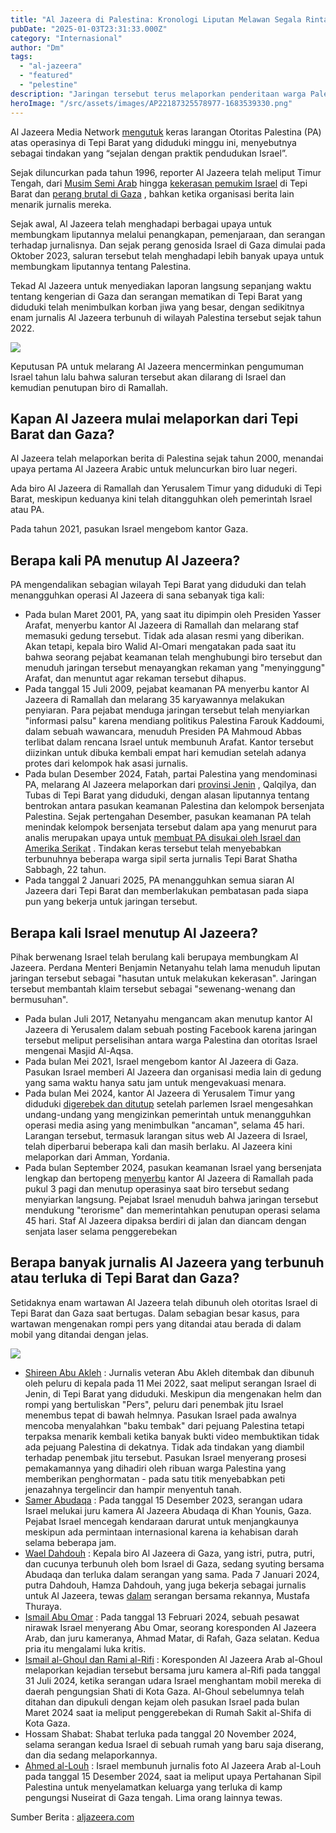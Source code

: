 ```yaml
---
title: "Al Jazeera di Palestina: Kronologi Liputan Melawan Segala Rintangan"
pubDate: "2025-01-03T23:31:33.000Z"
category: "Internasional"
author: "Dm"
tags: 
  - "al-jazeera"
  - "featured"
  - "pelestine"
description: "Jaringan tersebut terus melaporkan penderitaan warga Palestina, meskipun adanya intimidasi"
heroImage: "/src/assets/images/AP22187325578977-1683539330.png"
---
```


Al Jazeera Media Network [mengutuk](https://www.aljazeera.com/news/2025/1/1/palestinian-authority-suspends-al-jazeera-operations-in-the-west-bank) keras larangan Otoritas Palestina (PA) atas operasinya di Tepi Barat yang diduduki minggu ini, menyebutnya sebagai tindakan yang “sejalan dengan praktik pendudukan Israel”.

Sejak diluncurkan pada tahun 1996, reporter Al Jazeera telah meliput Timur Tengah, dari [Musim Semi Arab](https://www.aljazeera.com/tag/arab-spring/) hingga [kekerasan pemukim Israel](https://www.aljazeera.com/news/2024/10/10/mapping-1400-settler-attacks-in-the-occupied-west-bank-over-the-past-year) di Tepi Barat dan [perang brutal di Gaza](https://www.aljazeera.com/tag/israel-palestine-conflict/) , bahkan ketika organisasi berita lain menarik jurnalis mereka.

Sejak awal, Al Jazeera telah menghadapi berbagai upaya untuk membungkam liputannya melalui penangkapan, pemenjaraan, dan serangan terhadap jurnalisnya. Dan sejak perang genosida Israel di Gaza dimulai pada Oktober 2023, saluran tersebut telah menghadapi lebih banyak upaya untuk membungkam liputannya tentang Palestina.

Tekad Al Jazeera untuk menyediakan laporan langsung sepanjang waktu tentang kengerian di Gaza dan serangan mematikan di Tepi Barat yang diduduki telah menimbulkan korban jiwa yang besar, dengan sedikitnya enam jurnalis Al Jazeera terbunuh di wilayah Palestina tersebut sejak tahun 2022.

![](images/Screenshot-2024-09-22-at-9.41.16 AM-1-1726987919.png)

Keputusan PA untuk melarang Al Jazeera mencerminkan pengumuman Israel tahun lalu bahwa saluran tersebut akan dilarang di Israel dan kemudian penutupan biro di Ramallah.

## Kapan Al Jazeera mulai melaporkan dari Tepi Barat dan Gaza?

Al Jazeera telah melaporkan berita di Palestina sejak tahun 2000, menandai upaya pertama Al Jazeera Arabic untuk meluncurkan biro luar negeri.

Ada biro Al Jazeera di Ramallah dan Yerusalem Timur yang diduduki di Tepi Barat, meskipun keduanya kini telah ditangguhkan oleh pemerintah Israel atau PA.

Pada tahun 2021, pasukan Israel mengebom kantor Gaza.

## Berapa kali PA menutup Al Jazeera?

PA mengendalikan sebagian wilayah Tepi Barat yang diduduki dan telah menangguhkan operasi Al Jazeera di sana sebanyak tiga kali:

- Pada bulan Maret 2001, PA, yang saat itu dipimpin oleh Presiden Yasser Arafat, menyerbu kantor Al Jazeera di Ramallah dan melarang staf memasuki gedung tersebut. Tidak ada alasan resmi yang diberikan. Akan tetapi, kepala biro Walid Al-Omari mengatakan pada saat itu bahwa seorang pejabat keamanan telah menghubungi biro tersebut dan menuduh jaringan tersebut menayangkan rekaman yang "menyinggung" Arafat, dan menuntut agar rekaman tersebut dihapus.
- Pada tanggal 15 Juli 2009, pejabat keamanan PA menyerbu kantor Al Jazeera di Ramallah dan melarang 35 karyawannya melakukan penyiaran. Para pejabat menduga jaringan tersebut telah menyiarkan "informasi palsu" karena mendiang politikus Palestina Farouk Kaddoumi, dalam sebuah wawancara, menuduh Presiden PA Mahmoud Abbas terlibat dalam rencana Israel untuk membunuh Arafat. Kantor tersebut diizinkan untuk dibuka kembali empat hari kemudian setelah adanya protes dari kelompok hak asasi jurnalis.
- Pada bulan Desember 2024, Fatah, partai Palestina yang mendominasi PA, melarang Al Jazeera melaporkan dari [provinsi Jenin](https://www.aljazeera.com/features/2024/12/30/the-pa-crackdown-on-palestinians-appeals-to-israeli-western-interests) , Qalqilya, dan Tubas di Tepi Barat yang diduduki, dengan alasan liputannya tentang bentrokan antara pasukan keamanan Palestina dan kelompok bersenjata Palestina. Sejak pertengahan Desember, pasukan keamanan PA telah menindak kelompok bersenjata tersebut dalam apa yang menurut para analis merupakan upaya untuk [membuat PA disukai oleh Israel dan Amerika Serikat](https://www.aljazeera.com/features/2024/12/30/the-pa-crackdown-on-palestinians-appeals-to-israeli-western-interests) . Tindakan keras tersebut telah menyebabkan terbunuhnya beberapa warga sipil serta jurnalis Tepi Barat Shatha Sabbagh, 22 tahun.
- Pada tanggal 2 Januari 2025, PA menangguhkan semua siaran Al Jazeera dari Tepi Barat dan memberlakukan pembatasan pada siapa pun yang bekerja untuk jaringan tersebut.

## Berapa kali Israel menutup Al Jazeera?

Pihak berwenang Israel telah berulang kali berupaya membungkam Al Jazeera. Perdana Menteri Benjamin Netanyahu telah lama menuduh liputan jaringan tersebut sebagai "hasutan untuk melakukan kekerasan". Jaringan tersebut membantah klaim tersebut sebagai "sewenang-wenang dan bermusuhan".

- Pada bulan Juli 2017, Netanyahu mengancam akan menutup kantor Al Jazeera di Yerusalem dalam sebuah posting Facebook karena jaringan tersebut meliput perselisihan antara warga Palestina dan otoritas Israel mengenai Masjid Al-Aqsa.
- Pada bulan Mei 2021, Israel mengebom kantor Al Jazeera di Gaza. Pasukan Israel memberi Al Jazeera dan organisasi media lain di gedung yang sama waktu hanya satu jam untuk mengevakuasi menara.
- Pada bulan Mei 2024, kantor Al Jazeera di Yerusalem Timur yang diduduki [digerebek dan ditutup](https://www.aljazeera.com/news/2024/5/6/israel-bans-al-jazeera-what-does-it-mean-and-what-happens-next) setelah parlemen Israel mengesahkan undang-undang yang mengizinkan pemerintah untuk menangguhkan operasi media asing yang menimbulkan "ancaman", selama 45 hari. Larangan tersebut, termasuk larangan situs web Al Jazeera di Israel, telah diperbarui beberapa kali dan masih berlaku. Al Jazeera kini melaporkan dari Amman, Yordania.
- Pada bulan September 2024, pasukan keamanan Israel yang bersenjata lengkap dan bertopeng [menyerbu](https://www.aljazeera.com/news/2024/9/22/israel-closes-al-jazeera-bureau-in-ramallah-all-you-need-to-know) kantor Al Jazeera di Ramallah pada pukul 3 pagi dan menutup operasinya saat biro tersebut sedang menyiarkan langsung. Pejabat Israel menuduh bahwa jaringan tersebut mendukung "terorisme" dan memerintahkan penutupan operasi selama 45 hari. Staf Al Jazeera dipaksa berdiri di jalan dan diancam dengan senjata laser selama penggerebekan

## Berapa banyak jurnalis Al Jazeera yang terbunuh atau terluka di Tepi Barat dan Gaza?

Setidaknya enam wartawan Al Jazeera telah dibunuh oleh otoritas Israel di Tepi Barat dan Gaza saat bertugas. Dalam sebagian besar kasus, para wartawan mengenakan rompi pers yang ditandai atau berada di dalam mobil yang ditandai dengan jelas.

![](images/290A6692-1722520128.png)

- [Shireen Abu Akleh](https://www.aljazeera.com/features/longform/2023/5/11/shireen-abu-akleh-al-jazeera-reporter-and-daughter-of-palestine) : Jurnalis veteran Abu Akleh ditembak dan dibunuh oleh peluru di kepala pada 11 Mei 2022, saat meliput serangan Israel di Jenin, di Tepi Barat yang diduduki. Meskipun dia mengenakan helm dan rompi yang bertuliskan "Pers", peluru dari penembak jitu Israel menembus tepat di bawah helmnya. Pasukan Israel pada awalnya mencoba menyalahkan "baku tembak" dari pejuang Palestina tetapi terpaksa menarik kembali ketika banyak bukti video membuktikan tidak ada pejuang Palestina di dekatnya. Tidak ada tindakan yang diambil terhadap penembak jitu tersebut. Pasukan Israel menyerang prosesi pemakamannya yang dihadiri oleh ribuan warga Palestina yang memberikan penghormatan - pada satu titik menyebabkan peti jenazahnya tergelincir dan hampir menyentuh tanah.
- [Samer Abudaqa](https://www.aljazeera.com/news/2024/1/14/al-jazeeras-samer-abudaqa-was-targeted-left-to-bleed-by-israel-report) : Pada tanggal 15 Desember 2023, serangan udara Israel melukai juru kamera Al Jazeera Abudaqa di Khan Younis, Gaza. Pejabat Israel mencegah kendaraan darurat untuk menjangkaunya meskipun ada permintaan internasional karena ia kehabisan darah selama beberapa jam.
- [Wael Dahdouh](https://www.aljazeera.com/news/2023/11/1/to-kill-a-family-the-loss-of-wael-dahdouhs-family-to-israeli-bombs) : Kepala biro Al Jazeera di Gaza, yang istri, putra, putri, dan cucunya terbunuh oleh bom Israel di Gaza, sedang syuting bersama Abudaqa dan terluka dalam serangan yang sama. Pada 7 Januari 2024, putra Dahdouh, Hamza Dahdouh, yang juga bekerja sebagai jurnalis untuk Al Jazeera, tewas [dalam](https://www.aljazeera.com/news/2024/1/7/hamza-son-of-al-jazeeras-wael-dahdouh-killed-in-israeli-attack-in-gaza) serangan bersama rekannya, Mustafa Thuraya.
- [Ismail Abu Omar](https://www.aljazeera.com/news/2024/2/13/journalists-including-al-jazeera-reporter-injured-in-israel-gaza-strike) : Pada tanggal 13 Februari 2024, sebuah pesawat nirawak Israel menyerang Abu Omar, seorang koresponden Al Jazeera Arab, dan juru kameranya, Ahmad Matar, di Rafah, Gaza selatan. Kedua pria itu mengalami luka kritis.
- [Ismail al-Ghoul dan Rami al-Rifi](https://www.aljazeera.com/news/2024/7/31/al-jazeera-journalist-cameraman-killed-in-gaza-attack) : Koresponden Al Jazeera Arab al-Ghoul melaporkan kejadian tersebut bersama juru kamera al-Rifi pada tanggal 31 Juli 2024, ketika serangan udara Israel menghantam mobil mereka di daerah pengungsian Shati di Kota Gaza. Al-Ghoul sebelumnya telah ditahan dan dipukuli dengan kejam oleh pasukan Israel pada bulan Maret 2024 saat ia meliput penggerebekan di Rumah Sakit al-Shifa di Kota Gaza.
- Hossam Shabat: Shabat terluka pada tanggal 20 November 2024, selama serangan kedua Israel di sebuah rumah yang baru saja diserang, dan dia sedang melaporkannya.
- [Ahmed al-Louh](https://www.aljazeera.com/news/2024/12/15/palestinian-journalist-gaza-civil-defense-workers-killed-in-israeli-strike) : Israel membunuh jurnalis foto Al Jazeera Arab al-Louh pada tanggal 15 Desember 2024, saat ia meliput upaya Pertahanan Sipil Palestina untuk menyelamatkan keluarga yang terluka di kamp pengungsi Nuseirat di Gaza tengah. Lima orang lainnya tewas.

Sumber Berita : [aljazeera.com](https://www.aljazeera.com/news/2025/1/3/a-history-of-al-jazeera-in-palestine)
